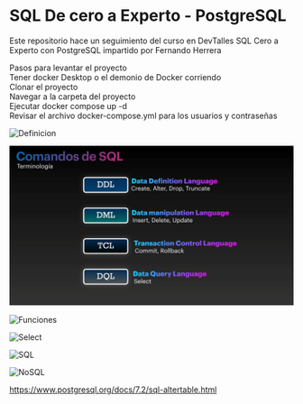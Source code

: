 # SQL De cero a Experto - PostgreSQL
Este repositorio hace un seguimiento del curso en DevTalles SQL Cero a Experto con PostgreSQL impartido por Fernando Herrera 

Pasos para levantar el proyecto  
Tener docker Desktop o el demonio de Docker corriendo  
Clonar el proyecto  
Navegar a la carpeta del proyecto  
Ejecutar docker compose up -d  
Revisar el archivo docker-compose.yml para los usuarios y contraseñas 


![Definicion](Anexos/Introducción/2.PNG)  
  
![Terminologia](Anexos/Terminología%20y%20Estructura/Terminología.PNG)  
  
![Funciones](Anexos/Terminología%20y%20Estructura/Funciones.PNG)  
  
![Select](Anexos/Terminología%20y%20Estructura/Estructura%20de%20un%20SELECT.PNG)  
  
![SQL](Anexos/Introducción/6.PNG)  
  
![NoSQL](Anexos/Introducción/7.PNG)  

https://www.postgresql.org/docs/7.2/sql-altertable.html